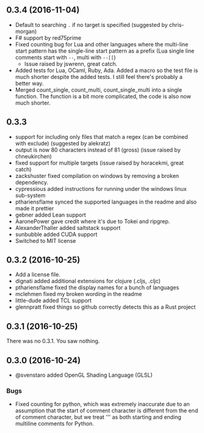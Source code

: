 ## 0.3.4 (2016-11-04)
- Default to searching `.` if no target is specified (suggested by chris-morgan)
- F# support by red75prime
- Fixed counting bug for Lua and other languages where the multi-line start pattern has the single-line
  start pattern as a prefix (Lua single line comments start with `--`, multi with `--[[`)
  - Issue raised by jswrenn, great catch.
- Added tests for Lua, OCaml, Ruby, Ada.  Added a macro so the test file is much shorter despite
  the added tests.  I still feel there's probably a better way.
- Merged count_single, count_multi, count_single_multi into a single function.  The function
  is a bit more complicated, the code is also now much shorter.

## 0.3.3
- support for including only files that match a regex (can be combined with exclude) (suggested by alekratz)
- output is now 80 characters instead of 81 (gross) (issue raised by chneukirchen)
- fixed support for multiple targets (issue raised by horacekmi, great catch)
- zackshuster fixed compilation on windows by removing a broken dependency.
- cypressious added instructions for running under the windows linux sub-system
- pthariensflame synced the supported languages in the readme and also made it prettier
- gebner added Lean support
- AaronePower gave credit where it's due to Tokei and ripgrep.
- AlexanderThaller added saltstack support
- sunbubble added CUDA support
- Switched to MIT license

## 0.3.2 (2016-10-25)
- Add a license file.
- dignati added additional extensions for clojure (.cljs, .cljc)
- pthariensflame fixed the display names for a bunch of languages
- mclehmen fixed my broken wording in the readme
- little-dude added TCL support
- glennpratt fixed things so github correctly detects this as a Rust project

## 0.3.1 (2016-10-25)
There was no 0.3.1. You saw nothing.

## 0.3.0 (2016-10-24)

- @svenstaro added OpenGL Shading Language (GLSL)

### Bugs
  - Fixed counting for python, which was extremely inaccurate due to an assumption that the
    start of comment character is different from the end of comment character, but we treat
    ''' as both starting and ending multiline comments for Python.
